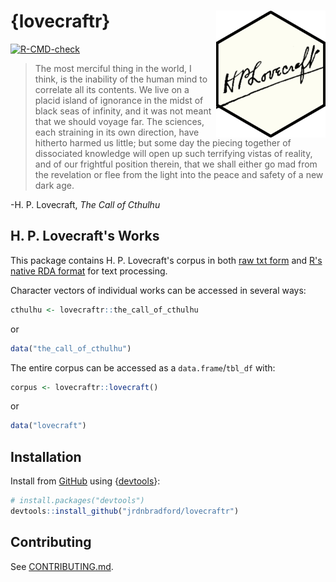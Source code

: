 # {lovecraftr} <img src="inst/stickers/signature.png" alt="H. P. Lovecraft's signature in an R package hexagon" width="175" align="right"/>

[![R-CMD-check](https://github.com/jrdnbradford/lovecraftr/actions/workflows/R-CMD-check.yaml/badge.svg)](https://github.com/jrdnbradford/lovecraftr/actions/workflows/R-CMD-check.yaml)

> The most merciful thing in the world, I think, is the inability of the human mind to correlate all its contents. We live on a placid island of ignorance in the midst of black seas of infinity, and it was not meant that we should voyage far. The sciences, each straining in its own direction, have hitherto harmed us little; but some day the piecing together of dissociated knowledge will open up such terrifying vistas of reality, and of our frightful position therein, that we shall either go mad from the revelation or flee from the light into the peace and safety of a new dark age.

-H. P. Lovecraft, *The Call of Cthulhu*

## H. P. Lovecraft's Works

This package contains H. P. Lovecraft's corpus in both [raw txt form](/data-raw/corpus/) and [R's native RDA format](/data/) for text processing.

Character vectors of individual works can be accessed in several ways:
```R
cthulhu <- lovecraftr::the_call_of_cthulhu
```
or
```R
data("the_call_of_cthulhu")
```

The entire corpus can be accessed as a `data.frame`/`tbl_df` with:
```R
corpus <- lovecraftr::lovecraft()
```
or
```R
data("lovecraft")
```

## Installation

Install from [GitHub](https://github.com/jrdnbradford/lovecraftr/) using {[devtools](https://devtools.r-lib.org/)}:
```R
# install.packages("devtools")
devtools::install_github("jrdnbradford/lovecraftr")
```

## Contributing

See [CONTRIBUTING.md](/.github/CONTRIBUTING.md).
